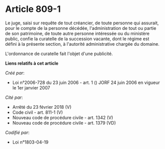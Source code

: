# Article 809-1

Le juge, saisi sur requête de tout créancier, de toute personne qui assurait, pour le compte de la personne décédée,
l'administration de tout ou partie de son patrimoine, de toute autre personne intéressée ou du ministère public, confie la
curatelle de la succession vacante, dont le régime est défini à la présente section, à l'autorité administrative chargée du
domaine.

L'ordonnance de curatelle fait l'objet d'une publicité.

**Liens relatifs à cet article**

_Créé par_:

  - Loi n°2006-728 du 23 juin 2006 - art. 1 () JORF 24 juin 2006 en vigueur le 1er janvier 2007

_Cité par_:

  - Arrêté du 23 février 2018 (V)
  - Code civil - art. 811-1 (V)
  - Nouveau code de procédure civile - art. 1342 (V)
  - Nouveau code de procédure civile - art. 1379 (VD)

_Codifié par_:

  - Loi n°1803-04-19
